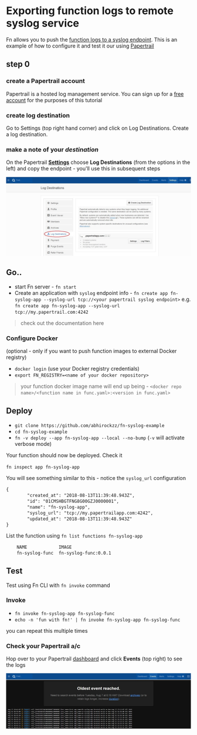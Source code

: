 # Exporting function logs to remote syslog service

Fn allows you to push the [function logs to a syslog endpoint](https://github.com/fnproject/fn/blob/master/docs/operating/logging.md#remote-syslog-for-functions). This is an example of how to configure it and test it our using [Papertrail](https://papertrailapp.com)

## step 0 

### create a Papertrail account

Papertrail is a hosted log management service. You can sign up for a [free account](https://papertrailapp.com/signup?plan=free) for the purposes of this tutorial

### create log destination

Go to Settings (top right hand corner) and click on Log Destinations. Create a log destination.

### make a note of your *destination*

On the Papertrail [**Settings**](https://papertrailapp.com/account) choose **Log Destinations** (from the options in the left) and copy the endpoint - you'll use this in subsequent steps

![](settings.jpg)

## Go..

- start Fn server - `fn start`
- Create an application with `syslog` endpoint info - `fn create app fn-syslog-app --syslog-url tcp://<your papertrail syslog endpoint>` e.g. `fn create app fn-syslog-app --syslog-url tcp://my.papertrail.com:4242`

> check out the documentation here

### Configure Docker

(optional - only if you want to push function images to external Docker registry)

- `docker login` (use your Docker registry credentials)
- `export FN_REGISTRY=<name of your docker repository>`

> your function docker image name will end up being - `<docker repo name>/<function name in func.yaml>:<version in func.yaml>`

## Deploy

- `git clone https://github.com/abhirockzz/fn-syslog-example`
- `cd fn-syslog-example`
- `fn -v deploy --app fn-syslog-app --local --no-bump` (`-v` will activate verbose mode)

Your function should now be deployed. Check it

`fn inspect app fn-syslog-app`

You will see something similar to this - notice the `syslog_url` configuration

	{
	        "created_at": "2018-08-13T11:39:48.943Z",
	        "id": "01CMSHBGTFNG8G00GZJ0000001",
	        "name": "fn-syslog-app",
	        "syslog_url": "tcp://my.papertrailapp.com:4242",
	        "updated_at": "2018-08-13T11:39:48.943Z"
	}

List the function using `fn list functions fn-syslog-app`

		NAME            IMAGE
		fn-syslog-func  fn-syslog-func:0.0.1

## Test

Test using Fn CLI with `fn invoke` command

### Invoke

- `fn invoke fn-syslog-app fn-syslog-func`
- `echo -n 'fun with fn!' | fn invoke fn-syslog-app fn-syslog-func` 

you can repeat this multiple times

### Check your Papertrail a/c

Hop over to your Papertrail [dashboard](https://papertrailapp.com/dashboard) and click **Events** (top right) to see the logs

![](events.jpg)
